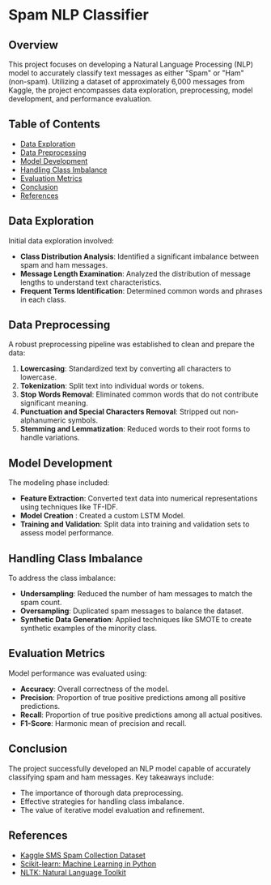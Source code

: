 # Spam NLP Classifier


## Overview

This project focuses on developing a Natural Language Processing (NLP) model to accurately classify text messages as either "Spam" or "Ham" (non-spam). Utilizing a dataset of approximately 6,000 messages from Kaggle, the project encompasses data exploration, preprocessing, model development, and performance evaluation.

## Table of Contents

- [Data Exploration](#data-exploration)
- [Data Preprocessing](#data-preprocessing)
- [Model Development](#model-development)
- [Handling Class Imbalance](#handling-class-imbalance)
- [Evaluation Metrics](#evaluation-metrics)
- [Conclusion](#conclusion)
- [References](#references)

## Data Exploration

Initial data exploration involved:

- **Class Distribution Analysis**: Identified a significant imbalance between spam and ham messages.
- **Message Length Examination**: Analyzed the distribution of message lengths to understand text characteristics.
- **Frequent Terms Identification**: Determined common words and phrases in each class.

## Data Preprocessing

A robust preprocessing pipeline was established to clean and prepare the data:

1. **Lowercasing**: Standardized text by converting all characters to lowercase.
2. **Tokenization**: Split text into individual words or tokens.
3. **Stop Words Removal**: Eliminated common words that do not contribute significant meaning.
4. **Punctuation and Special Characters Removal**: Stripped out non-alphanumeric symbols.
5. **Stemming and Lemmatization**: Reduced words to their root forms to handle variations.

## Model Development

The modeling phase included:

- **Feature Extraction**: Converted text data into numerical representations using techniques like TF-IDF.
- **Model Creation** : Created a custom LSTM Model.
- **Training and Validation**: Split data into training and validation sets to assess model performance.

## Handling Class Imbalance

To address the class imbalance:

- **Undersampling**: Reduced the number of ham messages to match the spam count.
- **Oversampling**: Duplicated spam messages to balance the dataset.
- **Synthetic Data Generation**: Applied techniques like SMOTE to create synthetic examples of the minority class.

## Evaluation Metrics

Model performance was evaluated using:

- **Accuracy**: Overall correctness of the model.
- **Precision**: Proportion of true positive predictions among all positive predictions.
- **Recall**: Proportion of true positive predictions among all actual positives.
- **F1-Score**: Harmonic mean of precision and recall.

## Conclusion

The project successfully developed an NLP model capable of accurately classifying spam and ham messages. Key takeaways include:

- The importance of thorough data preprocessing.
- Effective strategies for handling class imbalance.
- The value of iterative model evaluation and refinement.

## References

- [Kaggle SMS Spam Collection Dataset](https://www.kaggle.com/uciml/sms-spam-collection-dataset)
- [Scikit-learn: Machine Learning in Python](https://scikit-learn.org/)
- [NLTK: Natural Language Toolkit](https://www.nltk.org/)

